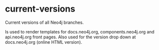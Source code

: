 current-versions
================

Current versions of all Neo4j branches.

Is used to render templates for docs.neo4j.org, components.neo4j.org and api.neo4j.org front pages.
Also used for the version drop down at docs.neo4j.org (online HTML version).
